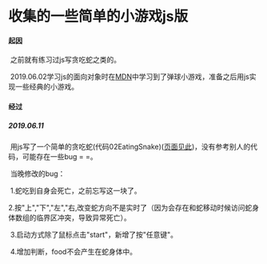 # 收集的一些简单的小游戏js版

#### 起因

​	之前就有练习过js写贪吃蛇之类的。	

​	2019.06.02学习js的面向对象时在[MDN](https://developer.mozilla.org/zh-CN/docs/Learn/JavaScript/Objects/Object_building_practice)中学习到了弹球小游戏，准备之后用js实现一些经典的小游戏。

#### 经过

##### 	2019.06.11

​	用js写了一个简单的贪吃蛇(代码02EatingSnake)([页面见此](https://blzbanme.github.io/funGamesOfJs/02EatingSnake/02EatingSnake.html))，没有参考别人的代码，可能存在一些bug = =。

​	当晚修改的bug：

​	1.蛇吃到自身会死亡，之前忘写这一块了。

​	2.按"上","下","左","右,改变蛇方向不是实时了（因为会存在和蛇移动时候访问蛇身体数组的临界区冲突，导致异常死亡）。

​	3.启动方式除了鼠标点击"start"，新增了按"任意键"。

​	4.增加判断，food不会产生在蛇身体中。